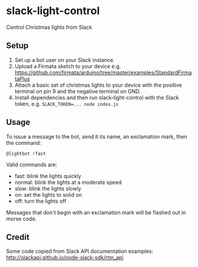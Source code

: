 # slack-light-control
Control Christmas lights from Slack

## Setup

1. Set up a bot user on your Slack instance.
2. Upload a Firmata sketch to your device e.g. https://github.com/firmata/arduino/tree/master/examples/StandardFirmataPlus
3. Attach a basic set of christmas lights to your device with the positive terminal on pin 9 and the negative terminal on GND.
4. Install dependencies and then run slack-light-control with the Slack token, e.g. `SLACK_TOKEN=... node index.js`

## Usage

To issue a message to the bot, send it its name, an exclamation mark, then the command:

`@lightbot !fast`

Valid commands are:
* fast: blink the lights quickly
* normal: blink the lights at a moderate speed
* slow: blink the lights slowly
* on: set the lights to solid on
* off: turn the lights off

Messages that don't begin with an exclamation mark will be flashed out in morse code.

## Credit

Some code copied from Slack API documentation examples: http://slackapi.github.io/node-slack-sdk/rtm_api
